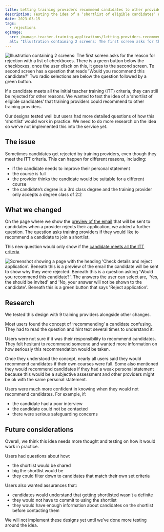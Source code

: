 ```yaml
---
title: Letting training providers recommend candidates to other providers
description: Testing the idea of a ‘shortlist of eligible candidates’ where training providers can recommend candidates to other providers.
date: 2023-03-15
tags:
  - rejections
ogImage:
  src: /manage-teacher-training-applications/letting-providers-recommend-candidates/recommend-cover-image.png
  alt: "Illustration containing 2 screens: The first screen asks for the reason for rejection with a list of checkboxes. There is a green button below the checkboxes, once the user clisck on this, it goes to the second screen. Te second screen has a question that reads 'Would you recommend this candidate? Two radio selections are below the question followed by a green button."
---
```


![Illustration containing 2 screens: The first screen asks for the reason for rejection with a list of checkboxes. There is a green button below the checkboxes, once the user clisck on this, it goes to the second screen. Te second screen has a question that reads 'Would you recommend this candidate?' Two radio selections are below the question followed by a green button.](recommend-cover-image.png)

If a candidate meets all the initial teacher training (ITT) criteria, they can still be rejected for other reasons. We wanted to test the idea of a ‘shortlist of eligible candidates’ that training providers could recommend to other training providers.

Our designs tested well but users had more detailed questions of how this ‘shortlist’ would work in practice. We need to do more research on the idea so we've not implemented this into the service yet.

## The issue

Sometimes candidates get rejected by training providers, even though they meet the ITT criteria. This can happen for different reasons, including:

* if the candidate needs to improve their personal statement
* the course is full
* the provider thinks the candidate would be suitable for a different course
* the candidate’s degree is a 3rd class degree and the training provider only accepts a degree class of 2:2

## What we changed

On the page where we show the [preview of the email](/manage-teacher-training-applications/rejection-email-previews/) that will be sent to candidates when a provider rejects their application, we added a further question. The question asks training providers if they would like to recommend a candidate to join a shortlist.

This new question would only show if the [candidate meets all the ITT criteria](/manage-teacher-training-applications/helping-users-decide-if-candidates-meet-the-itt-criteria/).

![Screenshot showing a page with the heading 'Check details and reject application'. Beneath this is a preview of the email the candidate will be sent to show why they were rejected. Beneath this is a question asking 'Would you recommend this candidate?'. The answers the user can select are, 'Yes, the should be invited' and 'No, your answer will not be shown to the candidate'. Beneath this is a green button that says 'Reject application'.](recommend-candidate.png)

## Research

We tested this design with 9 training providers alongside other changes.

Most users found the concept of ‘recommending’ a candidate confusing. They had to read the question and hint text several times to understand it.

Users were not sure if it was their responsibility to recommend candidates. They felt hesitant to recommend someone and wanted more information on how seriously this recommendation would be taken.

Once they understood the concept, nearly all users said they would recommend candidates if their own courses were full. Some also mentioned they would recommend candidates if they had a weak personal statement because this would be a subjective assessment and other providers might be ok with the same personal statement.

Users were much more confident in knowing when they would not recommend candidates. For example, if:

* the candidate had a poor interview
* the candidate could not be contacted
* there were serious safeguarding concerns

## Future considerations

Overall, we think this idea needs more thought and testing on how it would work in practice.

Users had questions about how:

* the shortlist would be shared
* big the shortlist would be
* they could filter down to candidates that match their own set criteria

Users also wanted assurances that:

* candidates would understand that getting shortlisted wasn’t a definite 
* they would not have to commit to using the shortlist 
* they would have enough information about candidates on the shortlist before contacting them

We will not implement these designs yet until we’ve done more testing around the idea.
